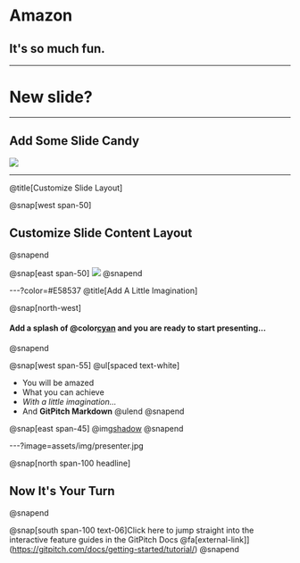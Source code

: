 # Amazon

## It's so much fun.

---

# New slide?

---

## Add Some Slide Candy

![](assets/img/presentation.png)

---

@title[Customize Slide Layout]

@snap[west span-50]

## Customize Slide Content Layout

@snapend

@snap[east span-50]
![](assets/img/presentation.png)
@snapend

---?color=#E58537
@title[Add A Little Imagination]

@snap[north-west]

#### Add a splash of @color[cyan](**color**) and you are ready to start presenting...

@snapend

@snap[west span-55]
@ul[spaced text-white]

- You will be amazed
- What you can achieve
- _With a little imagination..._
- And **GitPitch Markdown**
  @ulend
  @snapend

@snap[east span-45]
@img[shadow](assets/img/conference.png)
@snapend

---?image=assets/img/presenter.jpg

@snap[north span-100 headline]

## Now It's Your Turn

@snapend

@snap[south span-100 text-06]Click here to jump straight into the interactive feature guides in the GitPitch Docs @fa[external-link]](https://gitpitch.com/docs/getting-started/tutorial/)
@snapend
